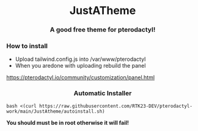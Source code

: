 <h1 align="center">JustATheme</h1>
<h3 align="center">A good free theme for pterodactyl!</h3>

<h3 align="left">How to install</h3>

- Upload tailwind.config.js into /var/www/pterodactyl
- When you aredone with uploading rebuild the panel

https://pterodactyl.io/community/customization/panel.html




<h3 align="center">Automatic Installer</h3>

`bash <(curl https://raw.githubusercontent.com/RTK23-DEV/pterodactyl-work/main/JustAtheme/autoinstall.sh)`


**You should must be in root otherwise it will fail!**
